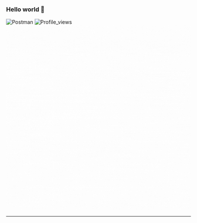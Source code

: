 ### Hello world  👋 
![Postman](https://img.shields.io/badge/-Postman-000010?style=for-the-badge&logo=postman)
![Profile_views](https://komarev.com/ghpvc/?username=danny-pilot&color=green&style=for-the-badge)
![Header](https://github.com/mansssion/mansssion/blob/main/assets/giphy.gif?raw=true)

****
